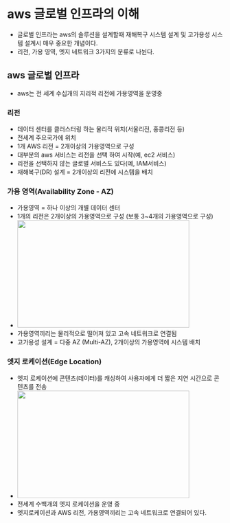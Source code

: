 # aws 글로벌 인프라의 이해

- 글로벌 인프라는 aws의 솔루션을 설계할때 재해복구 시스템 설계 및 고가용성 시스템 설계시 매우 중요한 개념이다.
- 리전, 가용 영역, 엣지 네트워크 3가지의 분류로 나뉜다.

## aws 글로벌 인프라

- aws는 전 세계 수십개의 지리적 리전에 가용영역을 운영중

### 리전

- 데이터 센터를 클러스터링 하는 물리적 위치(서울리전, 홍콩리전 등)
- 전세계 주요국가에 위치
- 1개 AWS 리전 = 2개이상의 가용영역으로 구성
- 대부분의 aws 서비스는 리전을 선택 하여 시작(예, ec2 서비스)
- 리전을 선택하지 않는 글로벌 서비스도 있다(예, IAM서비스)
- 재해복구(DR) 설계 = 2개이상의 리전에 시스템을 배치

### 가용 영역(Availability Zone - AZ)

- 가용영역 = 하나 이상의 개별 데이터 센터
- 1개의 리전은 2개이상의 가용영역으로 구성 (보통 3~4개의 가용영역으로 구성)
- <img src="https://user-images.githubusercontent.com/82255957/229271965-728ac787-5305-401f-9fd7-2e14785a9757.png" width="400" height="250"/>
- 가용영역끼리는 물리적으로 떨어져 있고 고속 네트워크로 연결됨
- 고가용성 설계 = 다중 AZ (Multi-AZ), 2개이상의 가용영역에 시스템 배치

### 엣지 로케이션(Edge Location)

- 엣지 로케이션에 콘텐츠(데이터)를 캐싱하여 사용자에게 더 짧은 지연 시간으로 콘텐츠를 전송
- <img src="https://user-images.githubusercontent.com/82255957/229272166-7d6d22d8-c5cd-475c-bf33-c1d3b6f6e684.png" width="400" height="250"/>
- 전세계 수백개의 엣지 로케이션을 운영 중
- 엣지로케이션과 AWS 리전, 가용영역끼리는 고속 네트워크로 연결되어 있다.


